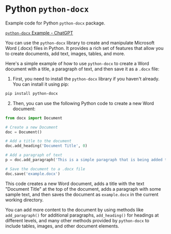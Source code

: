 # Python `python-docx`

Example code for Python `python-docx` package.

[`python-docx` Example - ChatGPT](https://chat.openai.com/share/a0e868bf-5eed-4ffe-a368-7f8d0b3fec1e)

You can use the `python-docx` library to create and manipulate Microsoft Word (.docx) files in Python. It provides a rich set of features that allow you to create documents, add text, images, tables, and more.

Here's a simple example of how to use `python-docx` to create a Word document with a title, a paragraph of text, and then save it as a `.docx` file:

1. First, you need to install the `python-docx` library if you haven't already. You can install it using pip:

```sh
pip install python-docx
```

2. Then, you can use the following Python code to create a new Word document:

```python
from docx import Document

# Create a new Document
doc = Document()

# Add a title to the document
doc.add_heading('Document Title', 0)

# Add a paragraph of text
p = doc.add_paragraph('This is a simple paragraph that is being added to the document. ')

# Save the document to a .docx file
doc.save('example.docx')
```

This code creates a new Word document, adds a title with the text "Document Title" at the top of the document, adds a paragraph with some sample text, and then saves the document as `example.docx` in the current working directory.

You can add more content to the document by using methods like `add_paragraph()` for additional paragraphs, `add_heading()` for headings at different levels, and many other methods provided by `python-docx` to include tables, images, and other document elements.
